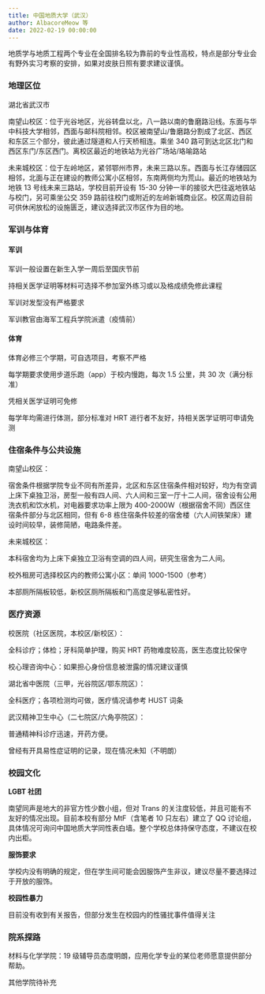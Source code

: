```yaml
---
title: 中国地质大学（武汉）
author: AlbacoreMeow 等
date: 2022-02-19 00:00:00
---
```


地质学与地质工程两个专业在全国排名较为靠前的专业性高校，特点是部分专业会有野外实习考察的安排，如果对皮肤日照有要求建议谨慎。

### 地理区位

湖北省武汉市

南望山校区：位于光谷地区，光谷转盘以北，八一路以南的鲁磨路沿线。东面与华中科技大学相邻，西面与邮科院相邻。校区被南望山/鲁磨路分割成了北区、西区和东区三个部分，彼此通过隧道和人行天桥相连。乘坐 340 路可到达北区北门和西区东门/东区西门。离校区最近的地铁站为光谷广场站/珞喻路站

未来城校区：位于左岭地区，紧邻鄂州市界，未来三路以东。西面与长江存储园区相邻，北面与正在建设的教师公寓小区相邻，东南两侧均为荒山。最近的地铁站为地铁 13 号线未来三路站，学校目前开设有 15-30 分钟一半的接驳大巴往返地铁站与校门，另可乘坐公交 359 路前往校门或附近的左岭新城商业区。校区周边目前可供休闲放松的设施匮乏，建议选择武汉市区作为目的地。

### 军训与体育

#### 军训

军训一般设置在新生入学一周后至国庆节前

持相关医学证明等材料可选择不参加室外练习或以及格成绩免修此课程

军训对发型没有严格要求

军训教官由海军工程兵学院派遣（疫情前）

#### 体育

体育必修三个学期，可自选项目，考察不严格

每学期要求使用步道乐跑（app）于校内慢跑，每次 1.5 公里，共 30 次（满分标准）

凭相关医学证明可免修

每学年均需进行体测，部分标准对 HRT 进行者不友好，持相关医学证明可申请免测

### 住宿条件与公共设施

南望山校区：

宿舍条件根据学院专业不同有所差异，北区和东区住宿条件相对较好，均为有空调上床下桌独卫浴，房型一般有四人间、六人间和三室一厅十二人间，宿舍设有公用洗衣机和饮水机，对电器要求功率上限为 400-2000W（根据宿舍不同）西区住宿条件部分与北区相同，但有 6-8 栋住宿条件较差的宿舍楼（六人间铁架床）建设时间较早，装修简陋，电路条件差。

未来城校区：

本科宿舍均为上床下桌独立卫浴有空调的四人间，研究生宿舍为二人间。

校外租房可选择校区内的教师公寓小区：单间 1000-1500（参考）

本部厕所隔板较低，新校区厕所隔板和门高度足够私密性好。

### 医疗资源

校医院（社区医院，本校区/新校区）：

全科诊疗；体检；牙科简单护理，购买 HRT 药物难度较高，医生态度比较保守

校心理咨询中心：如果担心身份信息被泄露的情况建议谨慎

湖北省中医院（三甲，光谷院区/鄂东院区）：

全科医疗；各项检测均可做，医疗情况请参考 HUST 词条

武汉精神卫生中心（二七院区/六角亭院区）：

普通精神科诊疗迅速，开药方便。

曾经有开具易性症证明的记录，现在情况未知（不明朗）

### 校园文化

**LGBT 社团**

南望同声是地大的非官方性少数小组，但对 Trans 的关注度较低，并且可能有不友好的情况出现。目前本校有部分 MtF（含笔者 10 只左右）建立了 QQ 讨论组，具体情况可询问中国地质大学同性表白墙。整个学校总体持保守态度，不建议在校内出柜。

**服饰要求**

学校内没有明确的规定，但在学生间可能会因服饰产生非议，建议尽量不要选择过于开放的服饰。

**校园性暴力**

目前没有收到有关报告，但部分发生在校园内的性骚扰事件值得关注

### 院系探路

材料与化学学院：19 级辅导员态度明朗，应用化学专业的某位老师愿意提供部分帮助。

其他学院待补充
